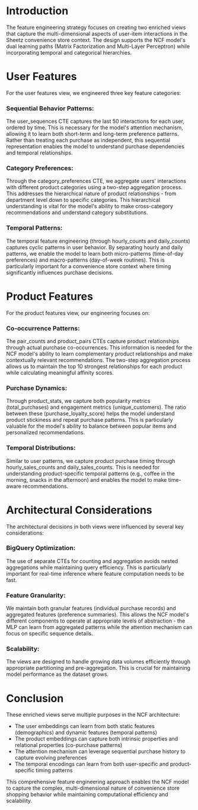 # Introduction

The feature engineering strategy focuses on creating two enriched views that capture the multi-dimensional aspects of user-item interactions in the Sheetz convenience store context. The design supports the NCF model's dual learning paths (Matrix Factorization and Multi-Layer Perceptron) while incorporating temporal and categorical hierarchies.

# User Features

For the user features view, we engineered three key feature categories:

### Sequential Behavior Patterns:
The user_sequences CTE captures the last 50 interactions for each user, ordered by time. This is necessary for the model's attention mechanism, allowing it to learn both short-term and long-term preference patterns. Rather than treating each purchase as independent, this sequential representation enables the model to understand purchase dependencies and temporal relationships.

### Category Preferences: 
Through the category_preferences CTE, we aggregate users' interactions with different product categories using a two-step aggregation process. This addresses the hierarchical nature of product relationships - from department level down to specific categories. This hierarchical understanding is vital for the model's ability to make cross-category recommendations and understand category substitutions.

### Temporal Patterns: 
The temporal feature engineering (through hourly_counts and daily_counts) captures cyclic patterns in user behavior. By separating hourly and daily patterns, we enable the model to learn both micro-patterns (time-of-day preferences) and macro-patterns (day-of-week routines). This is particularly important for a convenience store context where timing significantly influences purchase decisions.

# Product Features

For the product features view, our engineering focuses on:

### Co-occurrence Patterns: 
The pair_counts and product_pairs CTEs capture product relationships through actual purchase co-occurrences. This information is needed for the NCF model's ability to learn complementary product relationships and make contextually relevant recommendations. The two-step aggregation process allows us to maintain the top 10 strongest relationships for each product while calculating meaningful affinity scores.

### Purchase Dynamics: 
Through product_stats, we capture both popularity metrics (total_purchases) and engagement metrics (unique_customers). The ratio between these (purchase_loyalty_score) helps the model understand product stickiness and repeat purchase patterns. This is particularly valuable for the model's ability to balance between popular items and personalized recommendations.

### Temporal Distributions: 
Similar to user patterns, we capture product purchase timing through hourly_sales_counts and daily_sales_counts. This is needed for understanding product-specific temporal patterns (e.g., coffee in the morning, snacks in the afternoon) and enables the model to make time-aware recommendations.

# Architectural Considerations

The architectural decisions in both views were influenced by several key considerations:

### BigQuery Optimization: 
The use of separate CTEs for counting and aggregation avoids nested aggregations while maintaining query efficiency. This is particularly important for real-time inference where feature computation needs to be fast.

### Feature Granularity: 
We maintain both granular features (individual purchase records) and aggregated features (preference summaries). This allows the NCF model's different components to operate at appropriate levels of abstraction - the MLP can learn from aggregated patterns while the attention mechanism can focus on specific sequence details.

### Scalability: 
The views are designed to handle growing data volumes efficiently through appropriate partitioning and pre-aggregation. This is crucial for maintaining model performance as the dataset grows.

# Conclusion

These enriched views serve multiple purposes in the NCF architecture:

- The user embeddings can learn from both static features (demographics) and dynamic features (temporal patterns)
- The product embeddings can capture both intrinsic properties and relational properties (co-purchase patterns)
- The attention mechanism can leverage sequential purchase history to capture evolving preferences
- The temporal encodings can learn from both user-specific and product-specific timing patterns

This comprehensive feature engineering approach enables the NCF model to capture the complex, multi-dimensional nature of convenience store shopping behavior while maintaining computational efficiency and scalability.